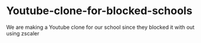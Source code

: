 # Youtube-clone-for-blocked-schools
We are making a Youtube clone for our school since they blocked it with out using zscaler
